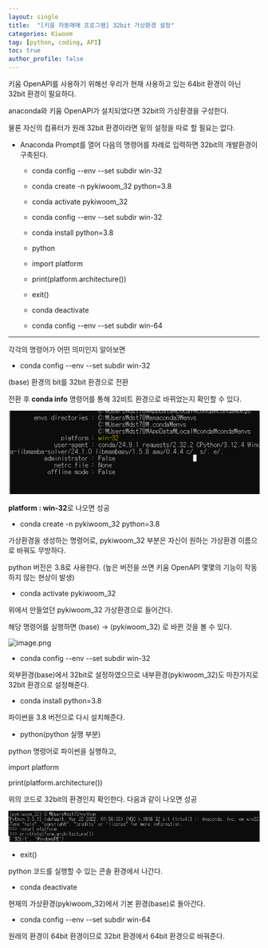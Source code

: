 ```yaml
---
layout: single
title:  "[키움 자동매매 프로그램] 32bit 가상환경 설정"
categories: Kiwoom
tag: [python, coding, API]
toc: true
author_profile: false
---
```


<head>
  <style>
    table.dataframe {
      white-space: normal;
      width: 100%;
      height: 240px;
      display: block;
      overflow: auto;
      font-family: Arial, sans-serif;
      font-size: 0.9rem;
      line-height: 20px;
      text-align: center;
      border: 0px !important;
    }

    table.dataframe th {
      text-align: center;
      font-weight: bold;
      padding: 8px;
    }

    table.dataframe td {
      text-align: center;
      padding: 8px;
    }

    table.dataframe tr:hover {
      background: #b8d1f3; 
    }

    .output_prompt {
      overflow: auto;
      font-size: 0.9rem;
      line-height: 1.45;
      border-radius: 0.3rem;
      -webkit-overflow-scrolling: touch;
      padding: 0.8rem;
      margin-top: 0;
      margin-bottom: 15px;
      font: 1rem Consolas, "Liberation Mono", Menlo, Courier, monospace;
      color: $code-text-color;
      border: solid 1px $border-color;
      border-radius: 0.3rem;
      word-break: normal;
      white-space: pre;
    }

  .dataframe tbody tr th:only-of-type {
      vertical-align: middle;
  }

  .dataframe tbody tr th {
      vertical-align: top;
  }

  .dataframe thead th {
      text-align: center !important;
      padding: 8px;
  }

  .page__content p {
      margin: 0 0 0px !important;
  }

  .page__content p > strong {
    font-size: 0.8rem !important;
  }

  </style>
</head>


키움 OpenAPI를 사용하기 위해선 우리가 현재 사용하고 있는 64bit 환경이 아닌 32bit 환경이 필요하다.



anaconda와 키움 OpenAPI가 설치되었다면 32bit의 가상환경을 구성한다.



물론 자신의 컴퓨터가 원래 32bit 환경이라면 밑의 설정을 따로 할 필요는 없다.


- Anaconda Prompt를 열어 다음의 명령어를 차례로 입력하면 32bit의 개발환경이 구축된다.



    - conda config --env --set subdir win-32

    - conda create -n pykiwoom_32 python=3.8

    - conda activate pykiwoom_32

    - conda config --env --set subdir win-32

    - conda install python=3.8

    - python

    - import platform

    - print(platform.architecture())

    - exit()

    - conda deactivate

    - conda config --env --set subdir win-64


***


각각의 명령어가 어떤 의미인지 알아보면



- conda config --env --set subdir win-32



(base) 환경의 bit를 32bit 환경으로 전환



전환 후 **conda info** 명령어를 통해 32비트 환경으로 바뀌었는지 확인할 수 있다.


![image.png](/image/conda-info.png)


**platform : win-32**로 나오면 성공



- conda create -n pykiwoom_32 python=3.8



가상환경을 생성하는 명령어로, pykiwoom_32 부분은 자신이 원하는 가상환경 이름으로 바꿔도 무방하다.



python 버전은 3.8로 사용한다. (높은 버전을 쓰면 키움 OpenAPI 몇몇의 기능이 작동하지 않는 현상이 발생)



- conda activate pykiwoom_32



위에서 만들었던 pykiwoom_32 가상환경으로 들어간다.



해당 명령어를 실행하면 (base) → (pykiwoom_32) 로 바뀐 것을 볼 수 있다.


![image.png](/image/conda-actifvate-pykiwoom_32.png)



- conda config --env --set subdir win-32



외부환경(base)에서 32bit로 설정하였으므로 내부환경(pykiwoom_32)도 마찬가지로 32bit 환경으로 설정해준다.



- conda install python=3.8



파이썬을 3.8 버전으로 다시 설치해준다.



- python(python 실행 부분)



python 명령어로 파이썬을 실행하고,



import platform



print(platform.architecture())



위의 코드로 32bit의 환경인지 확인한다. 다음과 같이 나오면 성공


![image.png](/image/python-명령어.png)



- exit()



python 코드를 실행할 수 있는 콘솔 환경에서 나간다.



- conda deactivate



현재의 가상환경(pykiwoom_32)에서 기본 환경(base)로 돌아간다.



- conda config --env --set subdir win-64



원래의 환경이 64bit 환경이므로 32bit 환경에서 64bit 환경으로 바꿔준다.

